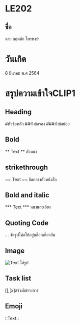# LE202

## ชื่อ
นาย กฤตภัค ไพรหงษ์
# วันเกิด
8 มีนาคม พ.ศ 2564

# สรุปความเข้าใจCLIP1
## Heading
#หัวข้อหลัก ##หัวข้อรอง ###หัวข้อย่อย
## Bold
** Text ** ตัวหนา
## strikethrough
~~ Text ~~ ขีดกลางตัวหนังสือ
## Bold and italic
*** Text *** หนาและเอียง
## Quoting Code
... จัดรูปโค้ดให้อยู๋บล็อกเดียวกัน
## Image
![Text](link) ใส่รูป
## Task list
[],[x]สร้างลิสรายการ
## Emoji
::Text::
